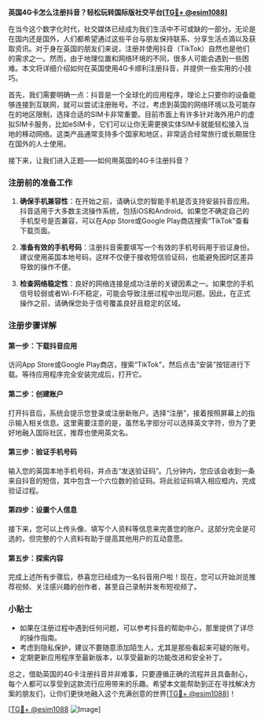 **英国4G卡怎么注册抖音？轻松玩转国际版社交平台[[TG💪+ @esim1088](https://t.me/s/esim1088)]**

在当今这个数字化时代，社交媒体已经成为我们生活中不可或缺的一部分。无论是在国内还是国外，人们都希望通过这些平台与朋友保持联系、分享生活点滴以及获取资讯。对于身在英国的朋友们来说，注册并使用抖音（TikTok）自然也是他们的需求之一。然而，由于地理位置和网络环境的不同，很多人可能会遇到一些困难。本文将详细介绍如何在英国使用4G卡顺利注册抖音，并提供一些实用的小技巧。

首先，我们需要明确一点：抖音是一个全球化的应用程序，理论上只要你的设备能够连接到互联网，就可以尝试注册账号。不过，考虑到英国的网络环境以及可能存在的地区限制，选择合适的SIM卡非常重要。目前市面上有许多针对海外用户的虚拟SIM卡服务，比如eSIM卡，它们可以让你无需更换实体SIM卡就能轻松接入当地的移动网络。这类产品通常支持多个国家和地区，非常适合经常旅行或长期居住在国外的人士使用。

接下来，让我们进入正题——如何用英国的4G卡注册抖音？

### 注册前的准备工作

1. **确保手机兼容性**：在开始之前，请确认您的智能手机是否支持安装抖音应用。抖音适用于大多数主流操作系统，包括iOS和Android。如果您不确定自己的手机型号是否兼容，可以在App Store或Google Play商店搜索“TikTok”查看下载页面。

2. **准备有效的手机号码**：注册抖音需要填写一个有效的手机号码用于验证身份。建议使用英国本地号码，这样不仅便于接收短信验证码，也能避免因时区差异导致的操作不便。

3. **检查网络稳定性**：良好的网络连接是成功注册的关键因素之一。如果您的手机信号较弱或者Wi-Fi不稳定，可能会导致注册过程中出现问题。因此，在正式操作之前，请确保您处于信号覆盖良好且稳定的区域。

### 注册步骤详解

#### 第一步：下载抖音应用
访问App Store或Google Play商店，搜索“TikTok”，然后点击“安装”按钮进行下载。等待应用程序完全安装完成后，打开它。

#### 第二步：创建账户
打开抖音后，系统会提示您登录或注册新账户。选择“注册”，接着按照屏幕上的指示输入相关信息。这里需要注意的是，虽然名字部分可以选择英文字符，但为了更好地融入国际社区，推荐也使用英文名。

#### 第三步：验证手机号码
输入您的英国本地手机号码，并点击“发送验证码”。几分钟内，您应该会收到一条来自抖音的短信，其中包含一个六位数的验证码。将此验证码填入相应框内，完成验证过程。

#### 第四步：设置个人信息
接下来，您可以上传头像、填写个人资料等信息来完善您的账户。这部分完全是可选的，但完整的个人资料有助于提高其他用户的互动意愿。

#### 第五步：探索内容
完成上述所有步骤后，恭喜您已经成为一名抖音用户啦！现在，您可以开始浏览推荐视频、关注感兴趣的创作者，甚至自己录制并发布短视频了。

### 小贴士

- 如果在注册过程中遇到任何问题，可以参考抖音的帮助中心，那里提供了详尽的操作指南。
- 考虑到隐私保护，建议不要随意添加陌生人，尤其是那些看起来可疑的账号。
- 定期更新应用程序至最新版本，以享受最新的功能改进和安全补丁。

总之，借助英国的4G卡注册抖音并非难事，只要遵循正确的流程并且具备耐心，每个人都可以享受到这款流行应用带来的乐趣。希望本文能帮助到正在寻找解决方案的朋友们，让你们更快地融入这个充满创意的世界[[TG💪+ @esim1088](https://t.me/s/esim1088)]！

[[TG💪+ @esim1088](https://t.me/s/esim1088) ![Image](https://i.postimg.cc/4NQfJmqS/Snipaste-2025-05-13-00-14-12.png)]